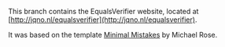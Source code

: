 This branch contains the EqualsVerifier website, located at [http://jqno.nl/equalsverifier](http://jqno.nl/equalsverifier).

It was based on the template [Minimal Mistakes](https://mmistakes.github.io/minimal-mistakes/) by Michael Rose.

